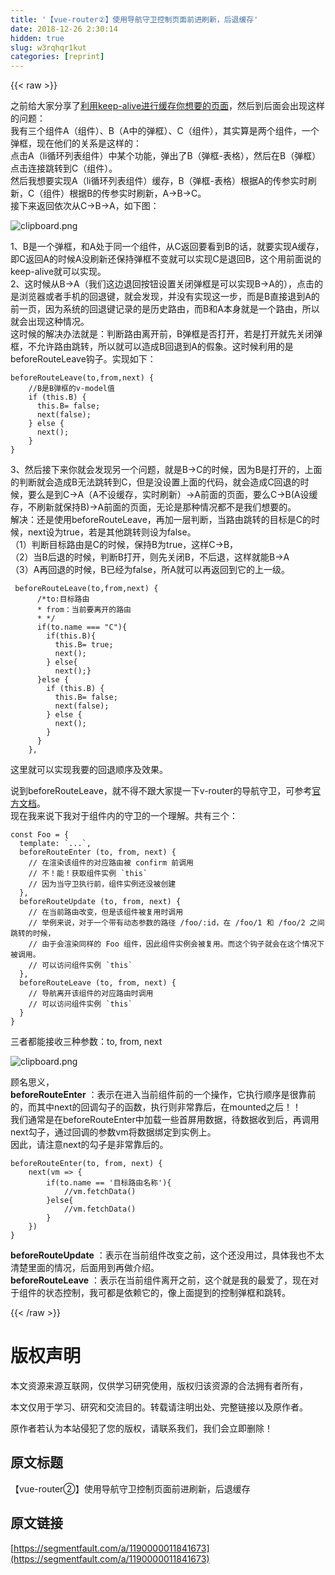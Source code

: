 ```yaml
---
title: '【vue-router②】使用导航守卫控制页面前进刷新，后退缓存' 
date: 2018-12-26 2:30:14
hidden: true
slug: w3rqhqr1kut
categories: [reprint]
---
```


{{< raw >}}

                    
<p>之前给大家分享了<a href="https://segmentfault.com/a/1190000011640453">利用keep-alive进行缓存你想要的页面</a>，然后到后面会出现这样的问题：<br>我有三个组件A（组件）、B（A中的弹框）、C（组件），其实算是两个组件，一个弹框，现在他们的关系是这样的：<br>  点击A（li循环列表组件）中某个功能，弹出了B（弹框-表格），然后在B（弹框）点击连接跳转到C（组件）。<br>然后我想要实现A（li循环列表组件）缓存，B（弹框-表格）根据A的传参实时刷新，C（组件）根据B的传参实时刷新，A-&gt;B-&gt;C。<br>接下来返回依次从C-&gt;B-&gt;A，如下图：</p>
<p><span class="img-wrap"><img data-src="/img/bVXP8G?w=944&amp;h=535" src="https://static.alili.tech/img/bVXP8G?w=944&amp;h=535" alt="clipboard.png" title="clipboard.png" style="cursor: pointer; display: inline;"></span></p>
<p>1、B是一个弹框，和A处于同一个组件，从C返回要看到B的话，就要实现A缓存，即C返回A的时候A没刷新还保持弹框不变就可以实现C是退回B，这个用前面说的keep-alive就可以实现。<br>2、这时候从B-&gt;A（我们这边退回按钮设置关闭弹框是可以实现B-&gt;A的），点击的是浏览器或者手机的回退键，就会发现，并没有实现这一步，而是B直接退到A的前一页，因为系统的回退键记录的是历史路由，而B和A本身就是一个路由，所以就会出现这种情况。<br>这时候的解决办法就是：判断路由离开前，B弹框是否打开，若是打开就先关闭弹框，不允许路由跳转，所以就可以造成B回退到A的假象。这时候利用的是beforeRouteLeave钩子。实现如下：</p>
<div class="widget-codetool" style="display:none;">
      <div class="widget-codetool--inner">
      <span class="selectCode code-tool" data-toggle="tooltip" data-placement="top" title="" data-original-title="全选"></span>
      <span type="button" class="copyCode code-tool" data-toggle="tooltip" data-placement="top" data-clipboard-text="beforeRouteLeave(to,from,next) {
    //B是B弹框的v-model值
    if (this.B) {
      this.B= false;
      next(false);
    } else {
      next();
    }
}" title="" data-original-title="复制"></span>
      <span type="button" class="saveToNote code-tool" data-toggle="tooltip" data-placement="top" title="" data-original-title="放进笔记"></span>
      </div>
      </div><pre class="hljs gradle"><code>beforeRouteLeave(to,<span class="hljs-keyword">from</span>,<span class="hljs-keyword">next</span>) {
    <span class="hljs-comment">//B是B弹框的v-model值</span>
    <span class="hljs-keyword">if</span> (<span class="hljs-keyword">this</span>.B) {
      <span class="hljs-keyword">this</span>.B= <span class="hljs-keyword">false</span>;
      <span class="hljs-keyword">next</span>(<span class="hljs-keyword">false</span>);
    } <span class="hljs-keyword">else</span> {
      <span class="hljs-keyword">next</span>();
    }
}</code></pre>
<p>3、然后接下来你就会发现另一个问题，就是B-&gt;C的时候，因为B是打开的，上面的判断就会造成B无法跳转到C，但是没设置上面的代码，就会造成C回退的时候，要么是到C-&gt;A（A不设缓存，实时刷新）-&gt;A前面的页面，要么C-&gt;B(A设缓存，不刷新就保持B)-&gt;A前面的页面，无论是那种情况都不是我们想要的。<br>解决：还是使用beforeRouteLeave，再加一层判断，当路由跳转的目标是C的时候，next设为true，若是其他跳转则设为false。<br>（1）判断目标路由是C的时候，保持B为true，这样C-&gt;B，<br>（2）当B后退的时候，判断B打开，则先关闭B，不后退，这样就能B-&gt;A<br>（3）A再回退的时候，B已经为false，所A就可以再返回到它的上一级。</p>
<div class="widget-codetool" style="display:none;">
      <div class="widget-codetool--inner">
      <span class="selectCode code-tool" data-toggle="tooltip" data-placement="top" title="" data-original-title="全选"></span>
      <span type="button" class="copyCode code-tool" data-toggle="tooltip" data-placement="top" data-clipboard-text=" beforeRouteLeave(to,from,next) {
      /*to:目标路由
      * from：当前要离开的路由
      * */
      if(to.name === &quot;C&quot;){
        if(this.B){
          this.B= true;
          next();
        } else{
          next();}
      }else {
        if (this.B) {
          this.B= false;
          next(false);
        } else {
          next();
        }
      }
    }," title="" data-original-title="复制"></span>
      <span type="button" class="saveToNote code-tool" data-toggle="tooltip" data-placement="top" title="" data-original-title="放进笔记"></span>
      </div>
      </div><pre class="hljs gradle"><code> beforeRouteLeave(to,<span class="hljs-keyword">from</span>,<span class="hljs-keyword">next</span>) {
      <span class="hljs-comment">/*to:目标路由
      * from：当前要离开的路由
      * */</span>
      <span class="hljs-keyword">if</span>(to.name === <span class="hljs-string">"C"</span>){
        <span class="hljs-keyword">if</span>(<span class="hljs-keyword">this</span>.B){
          <span class="hljs-keyword">this</span>.B= <span class="hljs-keyword">true</span>;
          <span class="hljs-keyword">next</span>();
        } <span class="hljs-keyword">else</span>{
          <span class="hljs-keyword">next</span>();}
      }<span class="hljs-keyword">else</span> {
        <span class="hljs-keyword">if</span> (<span class="hljs-keyword">this</span>.B) {
          <span class="hljs-keyword">this</span>.B= <span class="hljs-keyword">false</span>;
          <span class="hljs-keyword">next</span>(<span class="hljs-keyword">false</span>);
        } <span class="hljs-keyword">else</span> {
          <span class="hljs-keyword">next</span>();
        }
      }
    },</code></pre>
<p>这里就可以实现我要的回退顺序及效果。</p>
<p>说到beforeRouteLeave，就不得不跟大家提一下v-router的导航守卫，可参考<a href="https://router.vuejs.org/zh-cn/advanced/navigation-guards.html" rel="nofollow noreferrer" target="_blank">官方文档</a>。<br>现在我来说下我对于组件内的守卫的一个理解。共有三个：</p>
<div class="widget-codetool" style="display:none;">
      <div class="widget-codetool--inner">
      <span class="selectCode code-tool" data-toggle="tooltip" data-placement="top" title="" data-original-title="全选"></span>
      <span type="button" class="copyCode code-tool" data-toggle="tooltip" data-placement="top" data-clipboard-text="const Foo = {
  template: `...`,
  beforeRouteEnter (to, from, next) {
    // 在渲染该组件的对应路由被 confirm 前调用
    // 不！能！获取组件实例 `this`
    // 因为当守卫执行前，组件实例还没被创建
  },
  beforeRouteUpdate (to, from, next) {
    // 在当前路由改变，但是该组件被复用时调用
    // 举例来说，对于一个带有动态参数的路径 /foo/:id，在 /foo/1 和 /foo/2 之间跳转的时候，
    // 由于会渲染同样的 Foo 组件，因此组件实例会被复用。而这个钩子就会在这个情况下被调用。
    // 可以访问组件实例 `this`
  },
  beforeRouteLeave (to, from, next) {
    // 导航离开该组件的对应路由时调用
    // 可以访问组件实例 `this`
  }
}" title="" data-original-title="复制"></span>
      <span type="button" class="saveToNote code-tool" data-toggle="tooltip" data-placement="top" title="" data-original-title="放进笔记"></span>
      </div>
      </div><pre class="hljs awk"><code>const Foo = {
  template: `...`,
  beforeRouteEnter (to, from, <span class="hljs-keyword">next</span>) {
    <span class="hljs-regexp">//</span> 在渲染该组件的对应路由被 confirm 前调用
    <span class="hljs-regexp">//</span> 不！能！获取组件实例 `this`
    <span class="hljs-regexp">//</span> 因为当守卫执行前，组件实例还没被创建
  },
  beforeRouteUpdate (to, from, <span class="hljs-keyword">next</span>) {
    <span class="hljs-regexp">//</span> 在当前路由改变，但是该组件被复用时调用
    <span class="hljs-regexp">//</span> 举例来说，对于一个带有动态参数的路径 <span class="hljs-regexp">/foo/</span>:id，在 <span class="hljs-regexp">/foo/</span><span class="hljs-number">1</span> 和 <span class="hljs-regexp">/foo/</span><span class="hljs-number">2</span> 之间跳转的时候，
    <span class="hljs-regexp">//</span> 由于会渲染同样的 Foo 组件，因此组件实例会被复用。而这个钩子就会在这个情况下被调用。
    <span class="hljs-regexp">//</span> 可以访问组件实例 `this`
  },
  beforeRouteLeave (to, from, <span class="hljs-keyword">next</span>) {
    <span class="hljs-regexp">//</span> 导航离开该组件的对应路由时调用
    <span class="hljs-regexp">//</span> 可以访问组件实例 `this`
  }
}</code></pre>
<p>三者都能接收三种参数：to, from, next</p>
<p><span class="img-wrap"><img data-src="/img/bVXQof?w=877&amp;h=537" src="https://static.alili.tech/img/bVXQof?w=877&amp;h=537" alt="clipboard.png" title="clipboard.png" style="cursor: pointer; display: inline;"></span></p>
<p>顾名思义，<br><strong>beforeRouteEnter</strong> ：表示在进入当前组件前的一个操作，它执行顺序是很靠前的，而其中next的回调勾子的函数，执行则非常靠后，在mounted之后！！<br>我们通常是在beforeRouteEnter中加载一些首屏用数据，待数据收到后，再调用next勾子，通过回调的参数vm将数据绑定到实例上。<br>因此，请注意next的勾子是非常靠后的。</p>
<div class="widget-codetool" style="display:none;">
      <div class="widget-codetool--inner">
      <span class="selectCode code-tool" data-toggle="tooltip" data-placement="top" title="" data-original-title="全选"></span>
      <span type="button" class="copyCode code-tool" data-toggle="tooltip" data-placement="top" data-clipboard-text="beforeRouteEnter(to, from, next) {
    next(vm => {
        if(to.name == '目标路由名称'){
            //vm.fetchData()
        }else{
            //vm.fetchData()
        }
    })
}" title="" data-original-title="复制"></span>
      <span type="button" class="saveToNote code-tool" data-toggle="tooltip" data-placement="top" title="" data-original-title="放进笔记"></span>
      </div>
      </div><pre class="hljs stylus"><code><span class="hljs-function"><span class="hljs-title">beforeRouteEnter</span><span class="hljs-params">(to, from, next)</span></span> {
    next(vm =&gt; {
        <span class="hljs-keyword">if</span>(to<span class="hljs-selector-class">.name</span> == <span class="hljs-string">'目标路由名称'</span>){
            <span class="hljs-comment">//vm.fetchData()</span>
        }<span class="hljs-keyword">else</span>{
            <span class="hljs-comment">//vm.fetchData()</span>
        }
    })
}</code></pre>
<p><strong>beforeRouteUpdate</strong> ：表示在当前组件改变之前，这个还没用过，具体我也不太清楚里面的情况，后面用到再做介绍。<br><strong>beforeRouteLeave</strong> ：表示在当前组件离开之前，这个就是我的最爱了，现在对于组件的状态控制，我可都是依赖它的，像上面提到的控制弹框和跳转。</p>

                
{{< /raw >}}

# 版权声明
本文资源来源互联网，仅供学习研究使用，版权归该资源的合法拥有者所有，

本文仅用于学习、研究和交流目的。转载请注明出处、完整链接以及原作者。

原作者若认为本站侵犯了您的版权，请联系我们，我们会立即删除！

## 原文标题
【vue-router②】使用导航守卫控制页面前进刷新，后退缓存

## 原文链接
[https://segmentfault.com/a/1190000011841673](https://segmentfault.com/a/1190000011841673)


